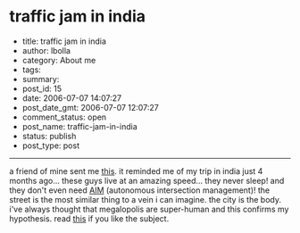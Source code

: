# traffic jam in india

- title: traffic jam in india
- author: lbolla
- category: About me
- tags: 
- summary: 
- post_id: 15
- date: 2006-07-07 14:07:27
- post_date_gmt: 2006-07-07 12:07:27
- comment_status: open
- post_name: traffic-jam-in-india
- status: publish
- post_type: post

----------------

a friend of mine sent me [this][1]. it reminded me of my trip in india just 4 months ago... these guys live at an amazing speed... they never sleep! and they don't even need [AIM][2] (autonomous intersection management)! the street is the most similar thing to a vein i can imagine. the city is the body. i've always thought that megalopolis are super-human and this confirms my hypothesis. read [this][3] if you like the subject.

   [1]: http://www.youtube.com/watch?v=UmR9YpHOYEE (traffic jam)
   [2]: http://www.cs.utexas.edu/users/kdresner/aim/?p=video (AIM)
   [3]: http://www.amazon.com/gp/product/0465026567/103-7617702-4063042?v=glance&n=283155 (Godel Escher Bach)